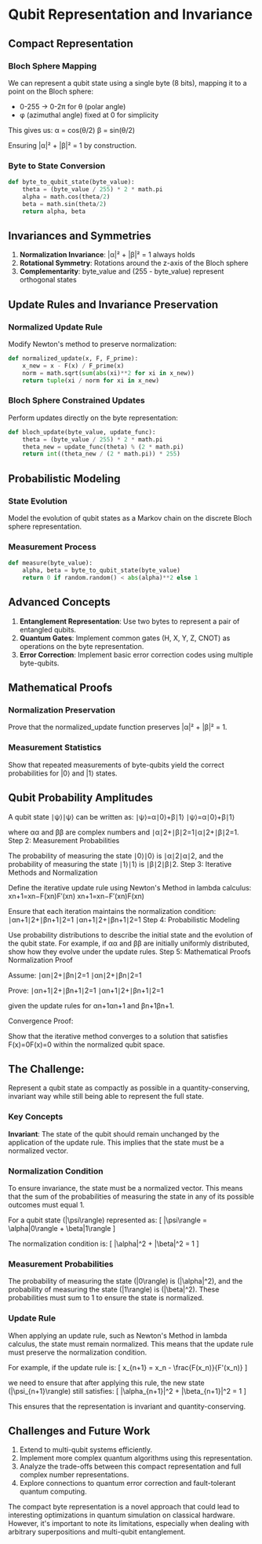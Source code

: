 # Qubit Representation and Invariance

## Compact Representation

### Bloch Sphere Mapping

We can represent a qubit state using a single byte (8 bits), mapping it to a point on the Bloch sphere:

- 0-255 → 0-2π for θ (polar angle)
- φ (azimuthal angle) fixed at 0 for simplicity

This gives us:
α = cos(θ/2)
β = sin(θ/2)

Ensuring |α|² + |β|² = 1 by construction.

### Byte to State Conversion

```python
def byte_to_qubit_state(byte_value):
    theta = (byte_value / 255) * 2 * math.pi
    alpha = math.cos(theta/2)
    beta = math.sin(theta/2)
    return alpha, beta
```

## Invariances and Symmetries

1. **Normalization Invariance**: |α|² + |β|² = 1 always holds
2. **Rotational Symmetry**: Rotations around the z-axis of the Bloch sphere
3. **Complementarity**: byte_value and (255 - byte_value) represent orthogonal states

## Update Rules and Invariance Preservation

### Normalized Update Rule

Modify Newton's method to preserve normalization:

```python
def normalized_update(x, F, F_prime):
    x_new = x - F(x) / F_prime(x)
    norm = math.sqrt(sum(abs(xi)**2 for xi in x_new))
    return tuple(xi / norm for xi in x_new)
```

### Bloch Sphere Constrained Updates

Perform updates directly on the byte representation:

```python
def bloch_update(byte_value, update_func):
    theta = (byte_value / 255) * 2 * math.pi
    theta_new = update_func(theta) % (2 * math.pi)
    return int((theta_new / (2 * math.pi)) * 255)
```

## Probabilistic Modeling

### State Evolution

Model the evolution of qubit states as a Markov chain on the discrete Bloch sphere representation.

### Measurement Process

```python
def measure(byte_value):
    alpha, beta = byte_to_qubit_state(byte_value)
    return 0 if random.random() < abs(alpha)**2 else 1
```

## Advanced Concepts

1. **Entanglement Representation**: Use two bytes to represent a pair of entangled qubits.
2. **Quantum Gates**: Implement common gates (H, X, Y, Z, CNOT) as operations on the byte representation.
3. **Error Correction**: Implement basic error correction codes using multiple byte-qubits.

## Mathematical Proofs

### Normalization Preservation

Prove that the normalized_update function preserves |α|² + |β|² = 1.

### Measurement Statistics

Show that repeated measurements of byte-qubits yield the correct probabilities for |0⟩ and |1⟩ states.

## Qubit Probability Amplitudes

A qubit state ∣ψ⟩∣ψ⟩ can be written as:
∣ψ⟩=α∣0⟩+β∣1⟩
∣ψ⟩=α∣0⟩+β∣1⟩

where αα and ββ are complex numbers and ∣α∣2+∣β∣2=1∣α∣2+∣β∣2=1.
Step 2: Measurement Probabilities

The probability of measuring the state ∣0⟩∣0⟩ is ∣α∣2∣α∣2, and the probability of measuring the state ∣1⟩∣1⟩ is ∣β∣2∣β∣2.
Step 3: Iterative Methods and Normalization

Define the iterative update rule using Newton's Method in lambda calculus:
xn+1=xn−F(xn)F′(xn)
xn+1​=xn​−F′(xn​)F(xn​)​

Ensure that each iteration maintains the normalization condition:
∣αn+1∣2+∣βn+1∣2=1
∣αn+1​∣2+∣βn+1​∣2=1
Step 4: Probabilistic Modeling

Use probability distributions to describe the initial state and the evolution of the qubit state. For example, if αα and ββ are initially uniformly distributed, show how they evolve under the update rules.
Step 5: Mathematical Proofs
Normalization Proof

Assume:
∣αn∣2+∣βn∣2=1
∣αn​∣2+∣βn​∣2=1

Prove:
∣αn+1∣2+∣βn+1∣2=1
∣αn+1​∣2+∣βn+1​∣2=1

given the update rules for αn+1αn+1​ and βn+1βn+1​.

Convergence Proof:

Show that the iterative method converges to a solution that satisfies F(x)=0F(x)=0 within the normalized qubit space.

## The Challenge:

Represent a qubit state as compactly as possible in a quantity-conserving, invariant way while still being able to represent the full state.

### Key Concepts

**Invariant**: The state of the qubit should remain unchanged by the application of the update rule. This implies that the state must be a normalized vector.

### Normalization Condition

To ensure invariance, the state must be a normalized vector. This means that the sum of the probabilities of measuring the state in any of its possible outcomes must equal 1.

For a qubit state \(|\psi\rangle\) represented as:
\[
|\psi\rangle = \alpha|0\rangle + \beta|1\rangle
\]

The normalization condition is:
\[
|\alpha|^2 + |\beta|^2 = 1
\]

### Measurement Probabilities

The probability of measuring the state \(|0\rangle\) is \(|\alpha|^2\), and the probability of measuring the state \(|1\rangle\) is \(|\beta|^2\). These probabilities must sum to 1 to ensure the state is normalized.

### Update Rule

When applying an update rule, such as Newton's Method in lambda calculus, the state must remain normalized. This means that the update rule must preserve the normalization condition.

For example, if the update rule is:
\[
x_{n+1} = x_n - \frac{F(x_n)}{F'(x_n)}
\]

we need to ensure that after applying this rule, the new state \(|\psi_{n+1}\rangle\) still satisfies:
\[
|\alpha_{n+1}|^2 + |\beta_{n+1}|^2 = 1
\]

This ensures that the representation is invariant and quantity-conserving.


## Challenges and Future Work

1. Extend to multi-qubit systems efficiently.
2. Implement more complex quantum algorithms using this representation.
3. Analyze the trade-offs between this compact representation and full complex number representations.
4. Explore connections to quantum error correction and fault-tolerant quantum computing.

The compact byte representation is a novel approach that could lead to interesting optimizations in quantum simulation on classical hardware. However, it's important to note its limitations, especially when dealing with arbitrary superpositions and multi-qubit entanglement.
